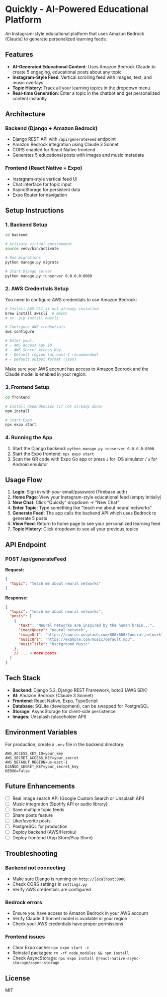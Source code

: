 # Quickly - AI-Powered Educational Platform

An Instagram-style educational platform that uses Amazon Bedrock (Claude) to generate personalized learning feeds.

## Features

- **AI-Generated Educational Content**: Uses Amazon Bedrock Claude to create 5 engaging, educational posts about any topic
- **Instagram-Style Feed**: Vertical scrolling feed with images, text, and music overlays
- **Topic History**: Track all your learning topics in the dropdown menu
- **Real-time Generation**: Enter a topic in the chatbot and get personalized content instantly

## Architecture

### Backend (Django + Amazon Bedrock)
- Django REST API with `/api/generateFeed` endpoint
- Amazon Bedrock integration using Claude 3 Sonnet
- CORS enabled for React Native frontend
- Generates 5 educational posts with images and music metadata

### Frontend (React Native + Expo)
- Instagram-style vertical feed UI
- Chat interface for topic input
- AsyncStorage for persistent data
- Expo Router for navigation

## Setup Instructions

### 1. Backend Setup

```bash
cd backend

# Activate virtual environment
source venv/bin/activate

# Run migrations
python manage.py migrate

# Start Django server
python manage.py runserver 0.0.0.0:8000
```

### 2. AWS Credentials Setup

You need to configure AWS credentials to use Amazon Bedrock:

```bash
# Install AWS CLI if not already installed
brew install awscli  # macOS
# or: pip install awscli

# Configure AWS credentials
aws configure

# Enter your:
# - AWS Access Key ID
# - AWS Secret Access Key
# - Default region (us-east-1 recommended)
# - Default output format (json)
```

Make sure your AWS account has access to Amazon Bedrock and the Claude model is enabled in your region.

### 3. Frontend Setup

```bash
cd frontend

# Install dependencies (if not already done)
npm install

# Start Expo
npx expo start
```

### 4. Running the App

1. Start the Django backend: `python manage.py runserver 0.0.0.0:8000`
2. Start the Expo frontend: `npx expo start`
3. Scan the QR code with Expo Go app or press `i` for iOS simulator / `a` for Android emulator

## Usage Flow

1. **Login**: Sign in with your email/password (Firebase auth)
2. **Home Page**: View your Instagram-style educational feed (empty initially)
3. **New Chat**: Click "Quickly" dropdown → "New Chat"
4. **Enter Topic**: Type something like "teach me about neural networks"
5. **Generate Feed**: The app calls the backend API which uses Bedrock to generate 5 posts
6. **View Feed**: Return to home page to see your personalized learning feed
7. **Topic History**: Click dropdown to see all your previous topics

## API Endpoint

### POST /api/generateFeed

**Request:**
```json
{
  "topic": "teach me about neural networks"
}
```

**Response:**
```json
{
  "topic": "teach me about neural networks",
  "posts": [
    {
      "text": "Neural networks are inspired by the human brain...",
      "imageQuery": "neural network",
      "imageUrl": "https://source.unsplash.com/800x600/?neural,network",
      "musicUrl": "https://example.com/music/default.mp3",
      "musicTitle": "Background Music"
    },
    // ... 4 more posts
  ]
}
```

## Tech Stack

- **Backend**: Django 5.2, Django REST Framework, boto3 (AWS SDK)
- **AI**: Amazon Bedrock (Claude 3 Sonnet)
- **Frontend**: React Native, Expo, TypeScript
- **Database**: SQLite (development), can be swapped for PostgreSQL
- **Storage**: AsyncStorage for client-side persistence
- **Images**: Unsplash (placeholder API)

## Environment Variables

For production, create a `.env` file in the backend directory:

```
AWS_ACCESS_KEY_ID=your_key
AWS_SECRET_ACCESS_KEY=your_secret
AWS_DEFAULT_REGION=us-east-1
DJANGO_SECRET_KEY=your_secret_key
DEBUG=False
```

## Future Enhancements

- [ ] Real image search API (Google Custom Search or Unsplash API)
- [ ] Music integration (Spotify API or audio library)
- [ ] Save multiple topic feeds
- [ ] Share posts feature
- [ ] Like/favorite posts
- [ ] PostgreSQL for production
- [ ] Deploy backend (AWS/Heroku)
- [ ] Deploy frontend (App Store/Play Store)

## Troubleshooting

### Backend not connecting
- Make sure Django is running on `http://localhost:8000`
- Check CORS settings in `settings.py`
- Verify AWS credentials are configured

### Bedrock errors
- Ensure you have access to Amazon Bedrock in your AWS account
- Verify Claude 3 Sonnet model is available in your region
- Check your AWS credentials have proper permissions

### Frontend issues
- Clear Expo cache: `npx expo start -c`
- Reinstall packages: `rm -rf node_modules && npm install`
- Check AsyncStorage: `npx expo install @react-native-async-storage/async-storage`

## License

MIT
